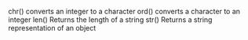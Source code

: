 chr() converts an integer to a character
ord() converts a character to an integer
len() Returns the length of a string
str() Returns a string representation of an object


